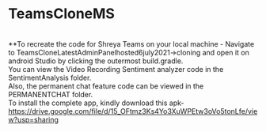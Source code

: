 # TeamsCloneMS
<br/>**To recreate the code for Shreya Teams on your local machine - Navigate to TeamsCloneLatestAdminPanelhosted6july2021->cloning and open it on android Studio by clicking the outermost build.gradle. 
<br/>You can view the Video Recording Sentiment analyzer code in the SentimentAnalysis folder.
<br/>Also, the permanent chat feature code can be viewed in the PERMANENTCHAT folder.
<br/>To install the complete app, kindly download this apk-  https://drive.google.com/file/d/15_OFtmz3Ks4Yo3XuWPEtw3oVo5tonLfe/view?usp=sharing
